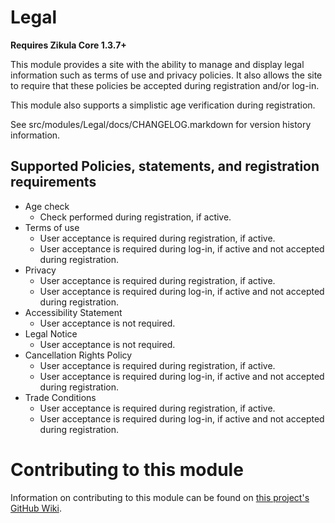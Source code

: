 Legal
=====

**__Requires Zikula Core 1.3.7+__**

This module provides a site with the ability to manage and display legal information such as terms of use
and privacy policies. It also allows the site to require that these policies be accepted during registration
and/or log-in.

This module also supports a simplistic age verification during registration.

See src/modules/Legal/docs/CHANGELOG.markdown for version history information.

Supported Policies, statements, and registration requirements
-------------------------------------------------------------
 * Age check
   * Check performed during registration, if active.
 * Terms of use
   * User acceptance is required during registration, if active.
   * User acceptance is required during log-in, if active and not accepted during registration.
 * Privacy
   * User acceptance is required during registration, if active.
   * User acceptance is required during log-in, if active and not accepted during registration.
 * Accessibility Statement
   * User acceptance is not required.
 * Legal Notice
   * User acceptance is not required.
 * Cancellation Rights Policy
   * User acceptance is required during registration, if active.
   * User acceptance is required during log-in, if active and not accepted during registration.
 * Trade Conditions
   * User acceptance is required during registration, if active.
   * User acceptance is required during log-in, if active and not accepted during registration.

Contributing to this module
===========================

Information on contributing to this module can be found on [this project's GitHub Wiki](https://github.com/zikula-modules/Legal/wiki).
